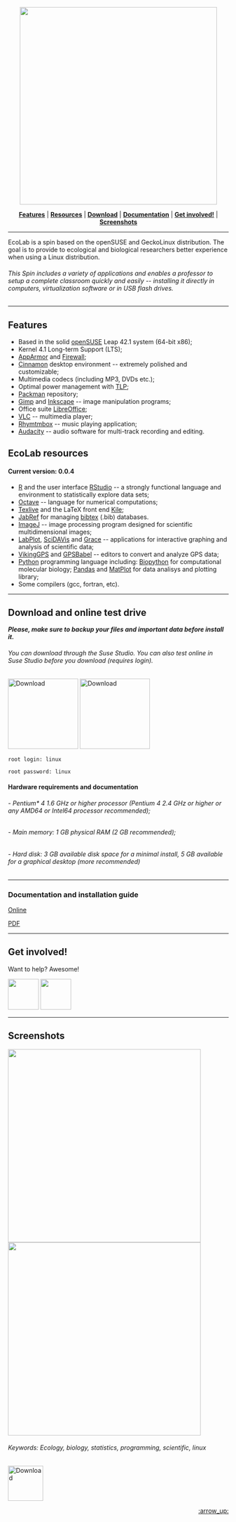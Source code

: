 <p align="center">
<img src="https://s10.postimg.org/prf5rhb49/logo4.png" width="450">
</p>

<p align="center">
<b><a href="#features">Features</a></b>
|
<b><a href="#ecolab-resources">Resources</a></b>
|
<b><a href="#download-and-online-test-drive">Download</a></b>
|
<b><a href="#documentation-and-installation-guide">Documentation</a></b>
|
<b><a href="#get-involved">Get involved!</a></b>
|
<b><a href="#screenshots">Screenshots</a></b>
</p>

---

EcoLab is a spin based on the openSUSE and GeckoLinux distribution. The goal is to provide to ecological and biological researchers better experience when using a Linux distribution.

###### This Spin includes a variety of applications and enables a professor to setup a complete classroom quickly and easily -- installing it directly in computers, virtualization software or in USB flash drives.

---

## Features

- Based in the solid [openSUSE](https://www.opensuse.org/) Leap 42.1 system (64-bit x86);
- Kernel 4.1 Long-term Support (LTS);
- [AppArmor](https://en.opensuse.org/SDB:AppArmor) and [Firewall](https://en.opensuse.org/SuSEfirewall2);
- [Cinnamon](https://en.wikipedia.org/wiki/Cinnamon_(software)) desktop environment -- extremely polished and customizable; 
- Multimedia codecs (including MP3, DVDs etc.);
- Optimal power management with [TLP](http://linrunner.de/en/tlp/docs/tlp-linux-advanced-power-management.html);
- [Packman](http://packman.links2linux.org/) repository;
- [Gimp](https://www.gimp.org/) and [Inkscape](https://inkscape.org/) -- image manipulation programs;
- Office suite [LibreOffice](https://www.libreoffice.org/);
- [VLC](www.videolan.org/vlc/) -- multimedia player;
- [Rhymtmbox](https://wiki.gnome.org/Apps/Rhythmbox) -- music playing application;
- [Audacity](http://www.audacityteam.org/) -- audio software for multi-track recording and editing.

## EcoLab resources

#### Current version: 0.0.4

- [R](https://www.r-project.org/) and the user interface [RStudio](https://www.rstudio.com/) -- a strongly functional language and environment to statistically explore data sets;
- [Octave](https://www.gnu.org/software/octave/) -- language for numerical computations;
- [Texlive](https://www.tug.org/texlive/) and the LaTeX front end [Kile](kile.sourceforge.net/);
- [JabRef](https://www.jabref.org/) for managing [bibtex](http://www.bibtex.org/) (.bib) databases.
- [ImageJ](http://imagej.net) -- image processing program designed for scientific multidimensional images;
- [LabPlot](http://labplot.sourceforge.net/), [SciDAVis](scidavis.sourceforge.net/) and [Grace](http://plasma-gate.weizmann.ac.il/Grace/) -- applications for interactive graphing and analysis of scientific data;
- [VikingGPS](https://sourceforge.net/projects/viking/) and [GPSBabel](www.gpsbabel.org/) --  editors to convert and analyze GPS data;
- [Python](https://www.python.org/) programming language including: [Biopython](biopython.org/) for computational molecular biology; [Pandas](pandas.pydata.org/) and [MatPlot](http://matplotlib.org/index.html) for data analisys and plotting library;
- Some compilers (gcc, fortran, etc).

---

## Download and online test drive

**_Please, make sure to backup your files and important data before install it._**

###### You can download through the Suse Studio. You can also test online in Suse Studio before you download (requires login).

[<img  alt="Download" src="https://s9.postimg.org/f9ebl248v/dwonload.png" width="160">](https://susestudio.com/a/gKygkm/opensuse-ecolab?a=download&f=iso) [<img  alt="Download" src="https://s10.postimg.org/z3x6wir5l/testdrive.png" width="160">](hhttps://susestudio.com/a/gKygkm/opensuse-ecolab/start_testdrive?version=0.0.4)


```
root login: linux

root password: linux
```



#### Hardware requirements and documentation

###### - Pentium* 4 1.6 GHz or higher processor (Pentium 4 2.4 GHz or higher or any AMD64 or Intel64 processor recommended);

###### - Main memory: 1 GB physical RAM (2 GB recommended);

###### - Hard disk: 3 GB available disk space for a minimal install, 5 GB available for a graphical desktop (more recommended)

---

### Documentation and installation guide

[Online](https://doc.opensuse.org/documentation/leap/startup/html/book.opensuse.startup/)

[PDF](https://doc.opensuse.org/documentation/leap/startup/book.opensuse.startup_color_en.pdf)

---

## Get involved!

Want to help? Awesome! 

[<img  src="https://s22.postimg.org/sb5084gc1/email.png" width="70">](mailto:viniciusbrbio@gmail.com) [<img  src="https://s22.postimg.org/v6i3ezkc1/email2.png" width="70">](https://susestudio.com/a/gKygkm/opensuse-ecolab)
 
 
---


## Screenshots

<img src="https://s10.postimg.org/9k7b9esll/Captura_de_tela_de_2016_08_22_19_52_06.png" width="440"> <img src="https://s10.postimg.org/a3nlvjr7t/Captura_de_tela_de_2016_08_22_19_54_23.png" width="440">

###### Keywords: Ecology, biology, statistics, programming, scientific, linux

[<img  alt="Download" src="https://upload.wikimedia.org/wikipedia/commons/thumb/4/4b/License_icon-gpl-88x31-2.svg/2000px-License_icon-gpl-88x31-2.svg.png" width="80" >](https://www.gnu.org/licenses/old-licenses/gpl-2.0.html)
<p align="right"><a href="#top">:arrow_up:</a></p>
